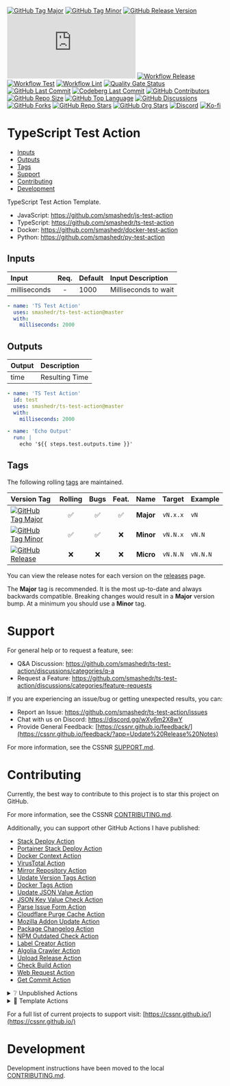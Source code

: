 [![GitHub Tag Major](https://img.shields.io/github/v/tag/smashedr/ts-test-action?sort=semver&filter=!v*.*&logo=git&logoColor=white&labelColor=585858&label=%20)](https://github.com/smashedr/ts-test-action/tags)
[![GitHub Tag Minor](https://img.shields.io/github/v/tag/smashedr/ts-test-action?sort=semver&filter=!v*.*.*&logo=git&logoColor=white&labelColor=585858&label=%20)](https://github.com/smashedr/ts-test-action/releases)
[![GitHub Release Version](https://img.shields.io/github/v/release/smashedr/ts-test-action?logo=git&logoColor=white&labelColor=585858&label=%20)](https://github.com/smashedr/ts-test-action/releases/latest)
[![GitHub Dist Size](https://img.shields.io/github/size/smashedr/ts-test-action/dist%2Findex.js?logo=bookstack&logoColor=white&label=dist%20size)](https://github.com/smashedr/ts-test-action/blob/master/src)
[![Workflow Release](https://img.shields.io/github/actions/workflow/status/smashedr/ts-test-action/release.yaml?logo=cachet&label=release)](https://github.com/smashedr/ts-test-action/actions/workflows/release.yaml)
[![Workflow Test](https://img.shields.io/github/actions/workflow/status/smashedr/ts-test-action/test.yaml?logo=cachet&label=test)](https://github.com/smashedr/ts-test-action/actions/workflows/test.yaml)
[![Workflow Lint](https://img.shields.io/github/actions/workflow/status/smashedr/ts-test-action/lint.yaml?logo=cachet&label=lint)](https://github.com/smashedr/ts-test-action/actions/workflows/lint.yaml)
[![Quality Gate Status](https://sonarcloud.io/api/project_badges/measure?project=smashedr_ts-test-action&metric=alert_status)](https://sonarcloud.io/summary/new_code?id=smashedr_ts-test-action)
[![GitHub Last Commit](https://img.shields.io/github/last-commit/smashedr/ts-test-action?logo=github&label=updated)](https://github.com/smashedr/ts-test-action/pulse)
[![Codeberg Last Commit](https://img.shields.io/gitea/last-commit/shaner/ts-test-action/master?gitea_url=https%3A%2F%2Fcodeberg.org%2F&logo=codeberg&logoColor=white&label=updated)](https://codeberg.org/shaner/ts-test-action)
[![GitHub Contributors](https://img.shields.io/github/contributors-anon/smashedr/ts-test-action?logo=github)](https://github.com/smashedr/ts-test-action/graphs/contributors)
[![GitHub Repo Size](https://img.shields.io/github/repo-size/smashedr/ts-test-action?logo=bookstack&logoColor=white&label=repo%20size)](https://github.com/smashedr/ts-test-action?tab=readme-ov-file#readme)
[![GitHub Top Language](https://img.shields.io/github/languages/top/smashedr/ts-test-action?logo=htmx)](https://github.com/smashedr/ts-test-action)
[![GitHub Discussions](https://img.shields.io/github/discussions/smashedr/ts-test-action?logo=github)](https://github.com/smashedr/ts-test-action/discussions)
[![GitHub Forks](https://img.shields.io/github/forks/smashedr/ts-test-action?style=flat&logo=github)](https://github.com/smashedr/ts-test-action/forks)
[![GitHub Repo Stars](https://img.shields.io/github/stars/smashedr/ts-test-action?style=flat&logo=github)](https://github.com/smashedr/ts-test-action/stargazers)
[![GitHub Org Stars](https://img.shields.io/github/stars/cssnr?style=flat&logo=github&label=org%20stars)](https://cssnr.github.io/)
[![Discord](https://img.shields.io/discord/899171661457293343?logo=discord&logoColor=white&label=discord&color=7289da)](https://discord.gg/wXy6m2X8wY)
[![Ko-fi](https://img.shields.io/badge/Ko--fi-72a5f2?logo=kofi&label=support)](https://ko-fi.com/cssnr)

# TypeScript Test Action

- [Inputs](#Inputs)
- [Outputs](#Outputs)
- [Tags](#Tags)
- [Support](#Support)
- [Contributing](#Contributing)
- [Development](#Development)

TypeScript Test Action Template.

- JavaScript: https://github.com/smashedr/js-test-action
- TypeScript: https://github.com/smashedr/ts-test-action
- Docker: https://github.com/smashedr/docker-test-action
- Python: https://github.com/smashedr/py-test-action

## Inputs

| Input        | Req. | Default | Input&nbsp;Description |
| :----------- | :--: | :------ | :--------------------- |
| milliseconds |  -   | 1000    | Milliseconds to wait   |

```yaml
- name: 'TS Test Action'
  uses: smashedr/ts-test-action@master
  with:
    milliseconds: 2000
```

## Outputs

| Output | Description    |
| :----- | :------------- |
| time   | Resulting Time |

```yaml
- name: 'TS Test Action'
  id: test
  uses: smashedr/ts-test-action@master
  with:
    milliseconds: 2000

- name: 'Echo Output'
  run: |
    echo '${{ steps.test.outputs.time }}'
```

## Tags

The following rolling [tags](https://github.com/smashedr/ts-test-action/tags) are maintained.

| Version&nbsp;Tag                                                                                                                                                                                                   | Rolling | Bugs | Feat. |   Name    |  Target  | Example  |
| :----------------------------------------------------------------------------------------------------------------------------------------------------------------------------------------------------------------- | :-----: | :--: | :---: | :-------: | :------: | :------- |
| [![GitHub Tag Major](https://img.shields.io/github/v/tag/smashedr/ts-test-action?sort=semver&filter=!v*.*&style=for-the-badge&label=%20&color=44cc10)](https://github.com/smashedr/ts-test-action/releases/latest) |   ✅    |  ✅  |  ✅   | **Major** | `vN.x.x` | `vN`     |
| [![GitHub Tag Minor](https://img.shields.io/github/v/tag/smashedr/ts-test-action?sort=semver&filter=!v*.*.*&style=for-the-badge&label=%20&color=blue)](https://github.com/smashedr/ts-test-action/releases/latest) |   ✅    |  ✅  |  ❌   | **Minor** | `vN.N.x` | `vN.N`   |
| [![GitHub Release](https://img.shields.io/github/v/release/smashedr/ts-test-action?style=for-the-badge&label=%20&color=red)](https://github.com/smashedr/ts-test-action/releases/latest)                           |   ❌    |  ❌  |  ❌   | **Micro** | `vN.N.N` | `vN.N.N` |

You can view the release notes for each version on the [releases](https://github.com/smashedr/ts-test-action/releases) page.

The **Major** tag is recommended. It is the most up-to-date and always backwards compatible.
Breaking changes would result in a **Major** version bump. At a minimum you should use a **Minor** tag.

# Support

For general help or to request a feature, see:

- Q&A Discussion: https://github.com/smashedr/ts-test-action/discussions/categories/q-a
- Request a Feature: https://github.com/smashedr/ts-test-action/discussions/categories/feature-requests

If you are experiencing an issue/bug or getting unexpected results, you can:

- Report an Issue: https://github.com/smashedr/ts-test-action/issues
- Chat with us on Discord: https://discord.gg/wXy6m2X8wY
- Provide General Feedback: [https://cssnr.github.io/feedback/](https://cssnr.github.io/feedback/?app=Update%20Release%20Notes)

For more information, see the CSSNR [SUPPORT.md](https://github.com/cssnr/.github/blob/master/.github/SUPPORT.md#support).

# Contributing

Currently, the best way to contribute to this project is to star this project on GitHub.

For more information, see the CSSNR [CONTRIBUTING.md](https://github.com/cssnr/.github/blob/master/.github/CONTRIBUTING.md#contributing).

Additionally, you can support other GitHub Actions I have published:

- [Stack Deploy Action](https://github.com/cssnr/stack-deploy-action?tab=readme-ov-file#readme)
- [Portainer Stack Deploy Action](https://github.com/cssnr/portainer-stack-deploy-action?tab=readme-ov-file#readme)
- [Docker Context Action](https://github.com/cssnr/docker-context-action?tab=readme-ov-file#readme)
- [VirusTotal Action](https://github.com/cssnr/virustotal-action?tab=readme-ov-file#readme)
- [Mirror Repository Action](https://github.com/cssnr/mirror-repository-action?tab=readme-ov-file#readme)
- [Update Version Tags Action](https://github.com/cssnr/update-version-tags-action?tab=readme-ov-file#readme)
- [Docker Tags Action](https://github.com/cssnr/docker-tags-action?tab=readme-ov-file#readme)
- [Update JSON Value Action](https://github.com/cssnr/update-json-value-action?tab=readme-ov-file#readme)
- [JSON Key Value Check Action](https://github.com/cssnr/json-key-value-check-action?tab=readme-ov-file#readme)
- [Parse Issue Form Action](https://github.com/cssnr/parse-issue-form-action?tab=readme-ov-file#readme)
- [Cloudflare Purge Cache Action](https://github.com/cssnr/cloudflare-purge-cache-action?tab=readme-ov-file#readme)
- [Mozilla Addon Update Action](https://github.com/cssnr/mozilla-addon-update-action?tab=readme-ov-file#readme)
- [Package Changelog Action](https://github.com/cssnr/package-changelog-action?tab=readme-ov-file#readme)
- [NPM Outdated Check Action](https://github.com/cssnr/npm-outdated-action?tab=readme-ov-file#readme)
- [Label Creator Action](https://github.com/cssnr/label-creator-action?tab=readme-ov-file#readme)
- [Algolia Crawler Action](https://github.com/cssnr/algolia-crawler-action?tab=readme-ov-file#readme)
- [Upload Release Action](https://github.com/cssnr/upload-release-action?tab=readme-ov-file#readme)
- [Check Build Action](https://github.com/cssnr/check-build-action?tab=readme-ov-file#readme)
- [Web Request Action](https://github.com/cssnr/web-request-action?tab=readme-ov-file#readme)
- [Get Commit Action](https://github.com/cssnr/get-commit-action?tab=readme-ov-file#readme)

<details><summary>❔ Unpublished Actions</summary>

These actions are not published on the Marketplace, but may be useful.

- [cssnr/draft-release-action](https://github.com/cssnr/draft-release-action?tab=readme-ov-file#readme) - Keep a draft release ready to publish.
- [cssnr/env-json-action](https://github.com/cssnr/env-json-action?tab=readme-ov-file#readme) - Convert env file to json or vice versa.
- [cssnr/push-artifacts-action](https://github.com/cssnr/push-artifacts-action?tab=readme-ov-file#readme) - Sync files to a remote host with rsync.
- [smashedr/update-release-notes-action](https://github.com/smashedr/update-release-notes-action?tab=readme-ov-file#readme) - Update release notes.
- [smashedr/combine-release-notes-action](https://github.com/smashedr/combine-release-notes-action?tab=readme-ov-file#readme) - Combine release notes.

---

</details>

<details><summary>📝 Template Actions</summary>

These are basic action templates that I use for creating new actions.

- [js-test-action](https://github.com/smashedr/js-test-action?tab=readme-ov-file#readme) - JavaScript
- [py-test-action](https://github.com/smashedr/py-test-action?tab=readme-ov-file#readme) - Python
- [ts-test-action](https://github.com/smashedr/ts-test-action?tab=readme-ov-file#readme) - TypeScript
- [docker-test-action](https://github.com/smashedr/docker-test-action?tab=readme-ov-file#readme) - Docker Image

Note: The `docker-test-action` builds, runs and pushes images to [GitHub Container Registry](https://docs.github.com/en/packages/working-with-a-github-packages-registry/working-with-the-container-registry).

---

</details>

For a full list of current projects to support visit: [https://cssnr.github.io/](https://cssnr.github.io/)

# Development

Development instructions have been moved to the local [CONTRIBUTING.md](#contributing-ov-file).
